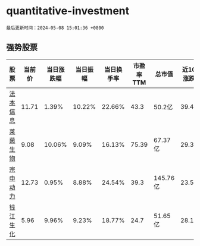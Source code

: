 # quantitative-investment

`最后更新时间：2024-05-08 15:01:36 +0800`

## 强势股票

|股票|当前价|当日涨跌幅|当日振幅|当日换手率|市盈率TTM|总市值|近10日涨跌幅|
|----|----|----|----|----|----|----|----|
|[法本信息](https://xueqiu.com/S/SZ300925)|11.71|1.39%|10.22%|22.66%|43.3|50.2亿|39.4%|
|[莱茵生物](https://xueqiu.com/S/SZ002166)|9.08|10.06%|9.09%|16.13%|75.39|67.37亿|29.34%|
|[宗申动力](https://xueqiu.com/S/SZ001696)|12.73|0.95%|8.88%|24.54%|39.3|145.76亿|23.59%|
|[钱江生化](https://xueqiu.com/S/SH600796)|5.96|9.96%|9.23%|18.77%|24.7|51.65亿|28.17%|
